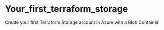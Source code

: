 # Your_first_terraform_storage
Create your first Terraform Storage account in Azure with a Blob Container 
